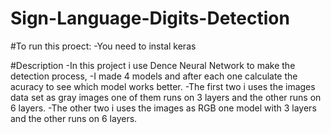 # Sign-Language-Digits-Detection

#To run this proect:
-You need to instal keras

#Description
-In this project i use Dence Neural Network to make the detection process, 
-I made 4 models and after each one calculate the acuracy to see which model works better.
-The first two i uses the images data set as gray images one of them runs on 3 layers and the other runs on 6 layers.
-The other two i uses the images as RGB one model with 3 layers and the other runs on 6 layers.
